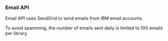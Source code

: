 ### Email API

Email API uses SendGrid to send emails from IBM email accounts.

To avoid spamming, the number of emails sent daily is limited to 100 emails per library.
